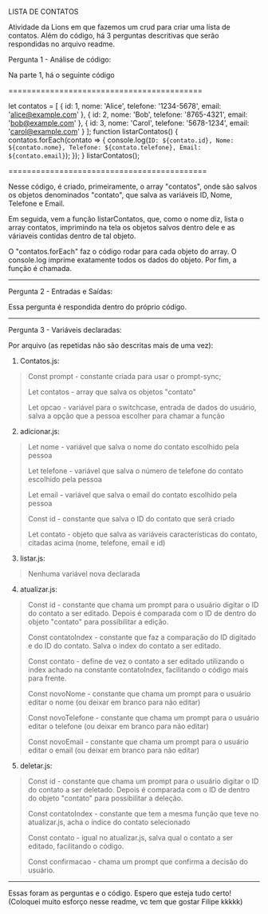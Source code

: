 LISTA DE CONTATOS

Atividade da Lions em que fazemos um crud para criar uma lista de contatos. Além do código, há 3 perguntas descritivas que serão respondidas no arquivo readme.

Pergunta 1 - Análise de código:

Na parte 1, há o seguinte código

==========================================

let contatos = [
{ id: 1, nome: 'Alice', telefone: '1234-5678', email:
'alice@example.com' },
{ id: 2, nome: 'Bob', telefone: '8765-4321', email:
'bob@example.com' },
{ id: 3, nome: 'Carol', telefone: '5678-1234', email:
'carol@example.com' }
];
function listarContatos() {
contatos.forEach(contato => {
console.log(`ID: ${contato.id}, Nome: ${contato.nome}, Telefone:
${contato.telefone}, Email: ${contato.email}`);
});
}
listarContatos();

===========================================


Nesse código, é criado, primeiramente, o array "contatos", onde são salvos os objetos denominados "contato", que salva as variáveis ID, Nome, Telefone e Email.

Em seguida, vem a função listarContatos, que, como o nome diz, lista o array contatos, imprimindo na tela os objetos salvos dentro dele e as váriaveis contidas dentro de tal objeto.

O "contatos.forEach" faz o código rodar para cada objeto do array. O console.log imprime exatamente todos os dados do objeto. 
Por fim, a função é chamada.

------------------------------------------------------

Pergunta 2 - Entradas e Saídas:

Essa pergunta é respondida dentro do próprio código. 

-------------------------------------------------------

Pergunta 3 - Variáveis declaradas:

Por arquivo (as repetidas não são descritas mais de uma vez):

1. Contatos.js: 
>Const prompt - constante criada para usar o prompt-sync;
>
>Let contatos - array que salva os objetos "contato"
>
>Let opcao - variável para o switchcase, entrada de dados do usuário, salva   a opção que a pessoa escolher para chamar a função


2. adicionar.js:
> Let nome - variável que salva o nome do contato escolhido pela pessoa
>
> Let telefone - variável que salva o número de telefone do contato escolhido pela pessoa
>
> Let email - variável que salva o email do contato escolhido pela pessoa
>
> Const id - constante que salva o ID do contato que será criado
> 
> Let contato - objeto que salva as variáveis características do contato, citadas acima (nome, telefone, email e id)

3. listar.js:
> Nenhuma variável nova declarada

4. atualizar.js:
> Const id - constante que chama um prompt para o usuário digitar o ID do contato a ser editado. Depois é comparada com o ID de dentro do objeto "contato" para possibilitar a edição.
>
> Const contatoIndex - constante que faz a comparação do ID digitado e do ID do contato. Salva o index do contato a ser editado.
>
> Const contato - define de vez o contato a ser editado utilizando o index achado na constante contatoIndex, facilitando o código mais para frente.
>
> Const novoNome - constante que chama um prompt para o usuário editar o nome (ou deixar em branco para não editar)
>
> Const novoTelefone - constante que chama um prompt para o usuário editar o telefone (ou deixar em branco para não editar)
>
> Const novoEmail - constante que chama um prompt para o usuário editar o email (ou deixar em branco para não editar)

5. deletar.js:
> Const id - constante que chama um prompt para o usuário digitar o ID do contato a ser deletado. Depois é comparada com o ID de dentro do objeto "contato" para possibilitar a deleção.
>
> Const contatoIndex - constante que tem a mesma função que teve no atualizar.js, acha o índice do contato selecionado
>
> Const contato - igual no atualizar.js, salva qual o contato a ser editado, facilitando o código.
>
> Const confirmacao - chama um prompt que confirma a decisão do usuário. 

----------------------------------------------------------------------------

Essas foram as perguntas e o código. Espero que esteja tudo certo! (Coloquei muito esforço nesse readme, vc tem que gostar Filipe kkkkk)
